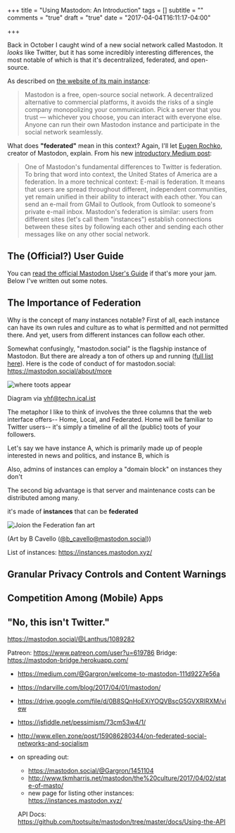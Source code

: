 +++
title = "Using Mastodon: An Introduction"
tags = []
subtitle = ""
comments = "true"
draft = "true"
date = "2017-04-04T16:11:17-04:00"

+++

Back in October I caught wind of a new social network called Mastodon. It _looks_ like Twitter, but it has some incredibly interesting differences, the most notable of which is that it's decentralized, federated, and open-source.

As described on [the website of its main instance](https://mastodon.social/about): 

> Mastodon is a free, open-source social network. A decentralized alternative to commercial platforms, it avoids the risks of a single company monopolizing your communication. Pick a server that you trust — whichever you choose, you can interact with everyone else. Anyone can run their own Mastodon instance and participate in the social network seamlessly.

What does **"federated"** mean in this context? Again, I'll let [Eugen Rochko](https://mastodon.social/@Gargron/), creator of Mastodon, explain. From his new [introductory Medium post](https://medium.com/@Gargron/welcome-to-mastodon-111d9227e56a):

> One of Mastodon's fundamental differences to Twitter is federation. To bring that word into context, the United States of America are a federation. In a more technical context: E-mail is federation. It means that users are spread throughout different, independent communities, yet remain unified in their ability to interact with each other. You can send an e-mail from GMail to Outlook, from Outlook to someone's private e-mail inbox. Mastodon's federation is similar: users from different sites (let's call them "instances") establish connections between these sites by following each other and sending each other messages like on any other social network.

## The (Official?) User Guide

You can [read the official Mastodon User's Guide](https://github.com/tootsuite/mastodon/blob/master/docs/Using-Mastodon/User-guide.md) if that's more your jam. Below I've written out some notes. 

## The Importance of Federation

Why is the concept of many instances notable? First of all, each instance can have its own rules and culture as to what is permitted and not permitted there. And yet, users from different instances can follow each other. 

Somewhat confusingly, "mastodon.social" is the flagship instance of Mastodon. But there are already a ton of others up and running ([full list here](https://instances.mastodon.xyz/)). Here is the code of conduct of for mastodon.social: https://mastodon.social/about/more

![where toots appear](https://techn.ical.ist/system/media_attachments/files/000/001/422/original/6c6f14ae39d55557.png)

Diagram via [vhf@techn.ical.ist](https://techn.ical.ist/users/vhf/updates/102)

The metaphor I like to think of involves the three columns that the web interface offers-- Home, Local, and Federated. Home will be familiar to Twitter users-- it's simply a timeline of all the (public) toots of your followers. 

Let's say we have instance A, which is primarily made up of people interested in news and politics, and instance B, which is 

Also, admins of instances can employ a "domain block" on instances they don't 

The second big advantage is that server and maintenance costs can be distributed among many.

it's made of **instances** that can be **federated**

![Joion the Federation fan art](https://files.mastodon.social/media_attachments/files/000/150/971/original/0d87c61d311ff3cc.jpg?1491114158)

(Art by B Cavello ([@b_cavello@mastodon.social](https://mastodon.social/@b_cavello)))

List of instances: https://instances.mastodon.xyz/

## Granular Privacy Controls and Content Warnings

## Competition Among (Mobile) Apps

## "No, this isn't Twitter."

https://mastodon.social/@Lanthus/1089282

Patreon: https://www.patreon.com/user?u=619786
Bridge: https://mastodon-bridge.herokuapp.com/

- https://medium.com/@Gargron/welcome-to-mastodon-111d9227e56a
- https://ndarville.com/blog/2017/04/01/mastodon/
- https://drive.google.com/file/d/0B8SQnHoEXiYOQVBscG5GVXRlRXM/view
 - https://jsfiddle.net/pessimism/73cm53w4/1/
- http://www.ellen.zone/post/159086280344/on-federated-social-networks-and-socialism
- on spreading out: 
  - https://mastodon.social/@Gargron/1451104
  - http://www.tkmharris.net/mastodon/the%20culture/2017/04/02/state-of-masto/
  - new page for listing other instances: https://instances.mastodon.xyz/


  API Docs: https://github.com/tootsuite/mastodon/tree/master/docs/Using-the-API
